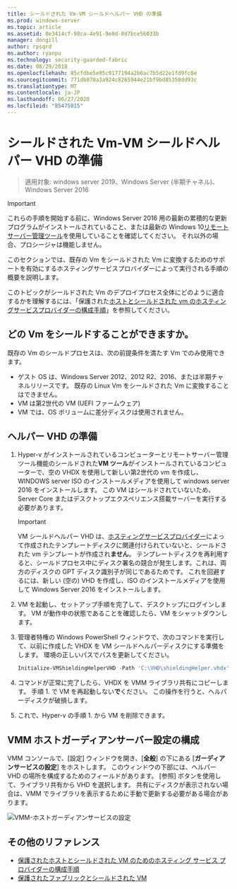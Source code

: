 ```yaml
---
title: シールドされた Vm-VM シールドヘルパー VHD の準備
ms.prod: windows-server
ms.topic: article
ms.assetid: 0e3414cf-98ca-4e91-9e8d-0d7bce56033b
manager: dongill
author: rpsqrd
ms.author: ryanpu
ms.technology: security-guarded-fabric
ms.date: 08/29/2018
ms.openlocfilehash: 85cfdbe5e95c9177194a2b6ac7b5d22e1fd9fc0e
ms.sourcegitcommit: 771db070a3a924c8265944e21bf9bd85350dd93c
ms.translationtype: MT
ms.contentlocale: ja-JP
ms.lasthandoff: 06/27/2020
ms.locfileid: "85475015"
---
```

# <a name="shielded-vms---preparing-a-vm-shielding-helper-vhd"></a>シールドされた Vm-VM シールドヘルパー VHD の準備

>適用対象: windows server 2019、Windows Server (半期チャネル)、Windows Server 2016

> [!IMPORTANT]
> これらの手順を開始する前に、Windows Server 2016 用の最新の累積的な更新プログラムがインストールされていること、または最新の Windows 10[リモートサーバー管理ツール](https://www.microsoft.com/download/details.aspx?id=45520)を使用していることを確認してください。 それ以外の場合、プロシージャは機能しません。

このセクションでは、既存の Vm をシールドされた Vm に変換するためのサポートを有効にするホスティングサービスプロバイダーによって実行される手順の概要を説明します。

このトピックがシールドされた Vm のデプロイプロセス全体にどのように適合するかを理解するには、「保護された[ホストとシールドされた vm のホスティングサービスプロバイダーの構成手順](guarded-fabric-configuration-scenarios-for-shielded-vms-overview.md)」を参照してください。

## <a name="which-vms-can-be-shielded"></a>どの Vm をシールドすることができますか。

既存の Vm のシールドプロセスは、次の前提条件を満たす Vm でのみ使用できます。

- ゲスト OS は、Windows Server 2012、2012 R2、2016、または半期チャネルリリースです。 既存の Linux Vm をシールドされた Vm に変換することはできません。
- VM は第2世代の VM (UEFI ファームウェア)
- VM では、OS ボリュームに差分ディスクは使用されません。

## <a name="prepare-helper-vhd"></a>ヘルパー VHD の準備

1.  Hyper-v がインストールされているコンピューターとリモートサーバー管理ツール機能のシールドされた**VM ツール**がインストールされているコンピューターで、空の VHDX を使用して新しい第2世代の vm を作成し、WINDOWS server ISO のインストールメディアを使用して windows server 2016 をインストールします。 この VM はシールドされていないため、Server Core またはデスクトップエクスペリエンス搭載サーバーを実行する必要があります。

    > [!IMPORTANT]
    > VM シールドヘルパー VHD は、[ホスティングサービスプロバイダー](guarded-fabric-create-a-shielded-vm-template.md)によって作成されたテンプレートディスクに関連付けられていないと、シールドされた vm テンプレートが作成され**ません**。 テンプレートディスクを再利用すると、シールドプロセス中にディスク署名の競合が発生します。これは、両方のディスクの GPT ディスク識別子が同じであるためです。 これを回避するには、新しい (空の) VHD を作成し、ISO のインストールメディアを使用して Windows Server 2016 をインストールします。

2.  VM を起動し、セットアップ手順を完了して、デスクトップにログインします。 VM が動作中の状態であることを確認したら、VM をシャットダウンします。

3.  管理者特権の Windows PowerShell ウィンドウで、次のコマンドを実行して、以前に作成した VHDX を VM シールドヘルパーディスクにする準備をします。 環境の正しいパスでパスを更新してください。

    ```powershell
    Initialize-VMShieldingHelperVHD -Path 'C:\VHD\shieldingHelper.vhdx'
    ```

4.  コマンドが正常に完了したら、VHDX を VMM ライブラリ共有にコピーします。 手順 1. で VM を再起動しない**で**ください。 この操作を行うと、ヘルパーディスクが破損します。

5.  これで、Hyper-v の手順 1. から VM を削除できます。

## <a name="configure-vmm-host-guardian-server-settings"></a>VMM ホストガーディアンサーバー設定の構成

VMM コンソールで、[設定] ウィンドウを開き、[**全般**] の下にある [**ガーディアンサービスの設定**] をホストします。 このウィンドウの下部には、ヘルパー VHD の場所を構成するためのフィールドがあります。 [参照] ボタンを使用して、ライブラリ共有から VHD を選択します。 共有にディスクが表示されない場合は、VMM でライブラリを表示するために手動で更新する必要がある場合があります。

![VMM-ホストガーディアンサービスの設定](../media/Guarded-Fabric-Shielded-VM/guarded-host-vmm-hgs-settings-01.png)

## <a name="additional-references"></a>その他のリファレンス

- [保護されたホストとシールドされた VM のためのホスティング サービス プロバイダーの構成手順](guarded-fabric-configuration-scenarios-for-shielded-vms-overview.md)
- [保護されたファブリックとシールドされた VM](guarded-fabric-and-shielded-vms-top-node.md)
